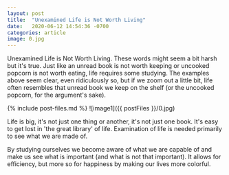 ```yaml
---
layout: post
title:  "Unexamined Life is Not Worth Living"
date:   2020-06-12 14:54:36 -0700
categories: article
image: 0.jpg
---
```


Unexamined Life is Not Worth Living. These words might seem a bit harsh but it's true. Just like an unread book is not worth keeping or uncooked popcorn is not worth eating, life requires some studying. The examples above seem clear, even ridiculously so, but if we zoom out a little bit, life often resembles that unread book we keep on the shelf (or the uncooked popcorn, for the argument's sake).

{% include post-files.md %}
![image1]({{ postFiles }}/0.jpg)

Life is big, it's not just one thing or another, it's not just one book. It's easy to get lost in 'the great library' of life. Examination of life is needed primarily to see what we are made of.

By studying ourselves we become aware of what we are capable of and make us see what is important (and what is not that important). It allows for efficiency, but more so for happiness by making our lives more colorful.